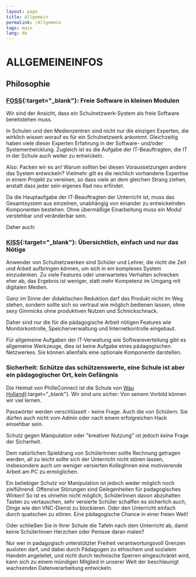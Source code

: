 ```yaml
---
layout: page
title: Allgemein
permalink: /Allgemein
tags: main
lang: de
---
```


# **ALLGEMEINE**INFOS

## Philosophie

### [FOSS](https://de.wikipedia.org/wiki/Free/Libre_Open_Source_Software){:target="_blank"}: Freie Software in kleinen Modulen

Wir sind der Ansicht, dass ein Schulnetzwerk-System als freie Software bereitstehen muss.

In Schulen und den Medienzentren sind nicht nur die einzigen Experten, die wirklich wissen worauf es für ein Schulnetzwerk ankommt. Gleichzeitig haben viele dieser Experten Erfahrung in der Software- und/oder Systementwicklung. Zugleich ist es die Aufgabe der IT-Beauftragten, die IT in der Schule auch weiter zu entwickeln.

Also: Packen wir es an! Warum sollten bei diesen Voraussetzungen andere das System entwickeln? Vielmehr gilt es die reichlich vorhandene Expertise in einem Projekt zu vereinen, so dass viele an dem gleichen Strang ziehen, anstatt dass jeder sein eigenes Rad neu erfindet.

Da die Hauptaufgabe der IT-Beauftragten der Unterricht ist, muss das Gesamtsystem aus einzelnen, unabhängig von einander zu entwickelnden Komponenten bestehen. Ohne übermäßige Einarbeitung muss ein Modul verstehbar und veränderbar sein.

Daher auch:

### [KISS](https://de.wikipedia.org/wiki/KISS-Prinzip){:target="_blank"}: Übersichtlich, einfach und nur das Nötige

Anwender von Schulnetzwerken sind Schüler und Lehrer, die nicht die Zeit und Arbeit aufbringen können, um sich in ein komplexes System einzudenken. Zu viele Features oder unerwartetes Verhalten schrecken eher ab, das Ergebnis ist weniger, statt mehr Kompetenz im Umgang mit digitalen Medien.

Ganz im Sinne der didaktischen Reduktion darf das Produkt nicht im Weg stehen, sondern sollte sich so vertraut wie möglich bedienen lassen, ohne sexy Gimmicks ohne produktiven Nutzen und Schnickschnack.

Daher sind nur die für die pädagogische Arbeit nötigen Features wie Monitorkontrolle, Speicherverwaltung und Internetkontrolle eingebaut.

Für allgemeine Aufgaben der IT-Verwaltung wie Softwareverteilung gibt es allgemeine Werkzeuge, dies ist keine Aufgabe eines pädagogischen Netzwerkes. Sie können allenfalls eine optionale Komponente darstellen.

### Sicherheit: Schütze das schützenswerte, eine Schule ist aber ein pädagogischer Ort, kein Gefängnis

Die Heimat von PhilleConnect ist die Schule von [Wau Holland](https://de.wikipedia.org/wiki/Wau_Holland){:target="_blank"}. Wir sind uns sicher: Von seinem Vorbild können wir viel lernen.

Passwörter werden verschlüsselt - keine Frage. Auch die von Schülern. Sie dürfen auch nicht vom Admin oder nach einem erfolgreichen Hack einsehbar sein.

Schutz gegen Manipulation oder "kreativer Nutzung" ist jedoch *keine* Frage der Sicherheit.

Dem natürlichen Spieldrang von SchülerInnen sollte Rechnung getragen werden, all zu leicht sollte sich der Unterricht nicht stören lassen, insbesondere auch um weniger versierten KollegInnen eine motivierende Arbeit am PC zu ermöglichen.

Ein beliebiger Schutz vor Manipulation ist jedoch weder möglich noch zielführend. Offensive Störungen sind Gelegenheiten für padagogisches Wirken! So ist es ohnehin nicht möglich, SchülerInnen davon abzuhalten Tasten zu vertauschen, sehr versierte Schüler schaffen es sicherlich auch, Dinge wie den VNC-Dienst zu blockieren. Oder den Unterricht einfach durch quatschen zu stören. Eine pädagogische Chance in einer freien Welt!

Oder schließen Sie in Ihrer Schule die Tafeln nach dem Unterricht ab, damit keine SchülerInnen Herzchen oder Penisse daran malen?

Nur wer in padagogisch unterstützter Freiheit verantwortungsvoll Grenzen ausloten darf, und dabei durch Pädagogen zu ethischem und sozialem Handeln angeleitet, und nicht durch technische Sperren eingeschränkt wird, kann sich zu einem mündigen Mitglied in unserer Welt der beschleunigt wachsenden Datenverarbeitung entwickeln.


